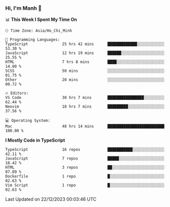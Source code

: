 ### Hi, I'm Manh 👋

<!--START_SECTION:waka-->
📊 **This Week I Spent My Time On** 

```text
🕑︎ Time Zone: Asia/Ho_Chi_Minh

💬 Programming Languages: 
TypeScript               25 hrs 42 mins      █████████████░░░░░░░░░░░░   53.30 % 
JavaScript               12 hrs 19 mins      ██████░░░░░░░░░░░░░░░░░░░   25.55 % 
HTML                     7 hrs 8 mins        ████░░░░░░░░░░░░░░░░░░░░░   14.80 % 
SCSS                     50 mins             ░░░░░░░░░░░░░░░░░░░░░░░░░   01.75 % 
Other                    20 mins             ░░░░░░░░░░░░░░░░░░░░░░░░░   00.72 % 

🔥 Editors: 
VS Code                  30 hrs 7 mins       ████████████████░░░░░░░░░   62.44 % 
Neovim                   18 hrs 7 mins       █████████░░░░░░░░░░░░░░░░   37.56 % 

💻 Operating System: 
Mac                      48 hrs 14 mins      █████████████████████████   100.00 % 
```

**I Mostly Code in TypeScript** 

```text
TypeScript               16 repos            ███████████░░░░░░░░░░░░░░   42.11 % 
JavaScript               7 repos             █████░░░░░░░░░░░░░░░░░░░░   18.42 % 
HTML                     3 repos             ██░░░░░░░░░░░░░░░░░░░░░░░   07.89 % 
Dockerfile               1 repo              █░░░░░░░░░░░░░░░░░░░░░░░░   02.63 % 
Vim Script               1 repo              █░░░░░░░░░░░░░░░░░░░░░░░░   02.63 % 
```




 Last Updated on 22/12/2023 00:03:46 UTC
<!--END_SECTION:waka-->

